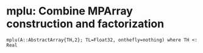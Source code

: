 # mplu: Combine MPArray construction and factorization
```@docs
mplu(A::AbstractArray{TH,2}; TL=Float32, onthefly=nothing) where TH <: Real
```
